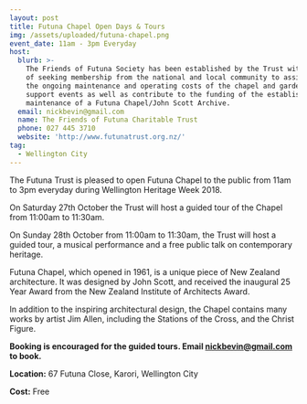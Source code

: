 ```yaml
---
layout: post
title: Futuna Chapel Open Days & Tours
img: /assets/uploaded/futuna-chapel.png
event_date: 11am - 3pm Everyday
host:
  blurb: >-
    The Friends of Futuna Society has been established by the Trust with the aim
    of seeking membership from the national and local community to assist with
    the ongoing maintenance and operating costs of the chapel and gardens,
    support events as well as contribute to the funding of the establishment and
    maintenance of a Futuna Chapel/John Scott Archive.
  email: nickbevin@gmail.com
  name: The Friends of Futuna Charitable Trust
  phone: 027 445 3710
  website: 'http://www.futunatrust.org.nz/'
tag:
  - Wellington City
---
```

The Futuna Trust is pleased to open Futuna Chapel to the public from 11am to 3pm everyday during Wellington Heritage Week 2018.

On Saturday 27th October the Trust will host a guided tour of the Chapel from 11:00am to 11:30am.

On Sunday 28th October from 11:00am to 11:30am, the Trust will host a guided tour, a musical performance and a free public talk on contemporary heritage.

Futuna Chapel, which opened in 1961, is a unique piece of New Zealand architecture. It was designed by John Scott, and received the inaugural 25 Year Award from the New Zealand Institute of Architects Award. 

In addition to the inspiring architectural design, the Chapel contains many works by artist Jim Allen, including the Stations of the Cross, and the Christ Figure.

**Booking is encouraged for the guided tours. Email nickbevin@gmail.com to book.**

**Location:** 67 Futuna Close, Karori, Wellington City

**Cost:** Free
